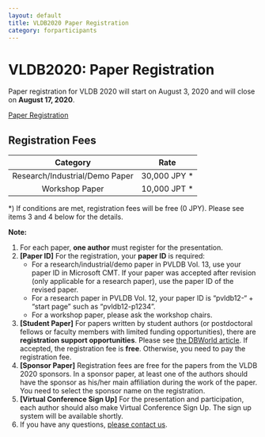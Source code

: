 ```yaml
---
layout: default
title: VLDB2020 Paper Registration
category: forparticipants
---
```


# VLDB2020:  Paper Registration

Paper registration for VLDB 2020 will start on August 3, 2020 and will close on **August 17, 2020**. 

<a href="https://secure101.jtbcom.co.jp/vldb2020/" class="btn btn-red">Paper Registration</a>

## Registration Fees

| Category | Rate |
|:--------:|:----:|
| Research/Industrial/Demo Paper | 30,000 JPY * |
| Workshop Paper                 | 10,000 JPT * |

*) If conditions are met, registration fees will be free (0 JPY). Please see items 3 and 4 below for the details.

**Note:**

1. For each paper, **one author** must register for the presentation.
1. **[Paper ID]** For the registration, your **paper ID** is required:
    - For a research/industrial/demo paper in PVLDB Vol. 13, use your paper ID in Microsoft CMT. If your paper was accepted after revision (only applicable for a research paper), use the paper ID of the revised paper.
    - For a research paper in PVLDB Vol. 12, your paper ID is “pvldb12-“ + “start page” such as “pvldb12-p1234”.
    - For a workshop paper, please ask the workshop chairs.
1. **[Student Paper]** For papers written by student authors (or postdoctoral fellows or faculty members with limited funding opportunities), there are **registration support opportunities**. Please see <a href="https://research.cs.wisc.edu/dbworld/messages/2020-07/1594458946.html">the DBWorld article</a>. If accepted, the registration fee is **free**. Otherwise, you need to pay the registration fee.
1. **[Sponsor Paper]** Registration fees are free for the papers from the VLDB 2020 sponsors. In a sponsor paper, at least one of the authors should have the sponsor as his/her main affiliation during the work of the paper. You need to select the sponsor name on the registration.
1. **[Virtual Conference Sign Up]** For the presentation and participation, each author should also make Virtual Conference Sign Up. The sign up system will be available shortly.
1. If you have any questions, <a href="mailto:helpdesk@vldb2020.org">please contact us</a>.
